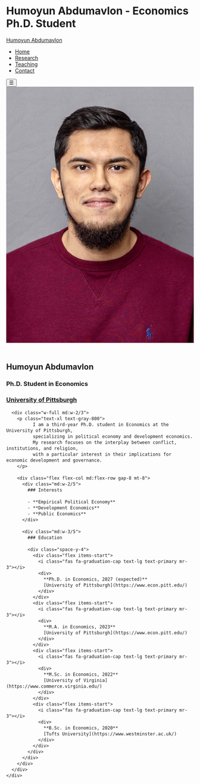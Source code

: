 # Humoyun Abdumavlon - Economics Ph.D. Student

<!-- Navigation -->
<nav class="fixed top-0 left-0 right-0 z-50 bg-white shadow-md">
  <div class="flex justify-between items-center px-10 py-4 max-w-7xl mx-auto">
    <a href="#" class="text-gray-800 text-2xl hover:text-primary font-bold transition-colors">
      Humoyun Abdumavlon
    </a>
    <ul class="hidden md:flex space-x-8" id="nav-menu">
      <li><a href="#home" class="text-gray-800 hover:text-primary transition-colors">Home</a></li>
      <li><a href="#research" class="text-gray-800 hover:text-primary transition-colors">Research</a></li>
      <li><a href="#teaching" class="text-gray-800 hover:text-primary transition-colors">Teaching</a></li>
      <li><a href="#contact" class="text-gray-800 hover:text-primary transition-colors">Contact</a></li>
    </ul>
    <button class="md:hidden text-2xl" onclick="toggleMenu()">☰</button>
  </div>
</nav>

<!-- About Section -->
<section id="home" class="pt-[140px] pb-1">
  <div class="max-w-7xl mx-auto px-4">
    <div class="flex flex-col md:flex-row gap-8 items-start">
      <!-- Profile Picture -->
      <div class="w-full md:w-1/3">
        <img src="profile.jpg" alt="Profile Picture" class="w-[270px] h-[270px] rounded-full object-cover mx-auto" style="object-position: center -20px" />
        <div class="text-center mt-6">
          <h2 class="text-[1.75em] font-light text-black mb-2">Humoyun Abdumavlon</h2>
          <h3 class="text-xl font-light text-gray-600 mb-2">Ph.D. Student in Economics</h3>
          <h3 class="text-xl font-light mb-2">
            <a href="https://www.econ.pitt.edu/" class="text-primary hover:underline">University of Pittsburgh</a>
          </h3>
          <div class="flex justify-center items-center space-x-8">
            <a href="cv.pdf" class="text-3xl text-primary transition-colors"><i class="ai ai-cv"></i></a>
            <a href="mailto:abdumavlon@pitt.edu" class="text-3xl text-primary transition-colors"><i class="fas fa-envelope"></i></a>
            <a href="https://github.com/brunokomel" class="text-3xl text-primary transition-colors"><i class="fab fa-github"></i></a>
            <a href="https://www.linkedin.com/in/humoyun-abdumavlon" class="text-3xl text-primary transition-colors"><i class="fab fa-linkedin"></i></a>
          </div>
        </div>
      </div>

      <div class="w-full md:w-2/3">
        <p class="text-xl text-gray-800">
              I am a third-year Ph.D. student in Economics at the University of Pittsburgh, 
              specializing in political economy and development economics. 
              My research focuses on the interplay between conflict, institutions, and religion, 
              with a particular interest in their implications for economic development and governance.
        </p>

        <div class="flex flex-col md:flex-row gap-8 mt-8">
          <div class="md:w-2/5">
            ### Interests
            
            - **Empirical Political Economy**
            - **Development Economics**
            - **Public Economics**
          </div>

          <div class="md:w-3/5">
            ### Education
            
            <div class="space-y-4">
              <div class="flex items-start">
                <i class="fas fa-graduation-cap text-lg text-primary mr-3"></i>
                <div>
                  **Ph.D. in Economics, 2027 (expected)**  
                  [University of Pittsburgh](https://www.econ.pitt.edu/)
                </div>
              </div>
              <div class="flex items-start">
                <i class="fas fa-graduation-cap text-lg text-primary mr-3"></i>
                <div>
                  **M.A. in Economics, 2023**  
                  [University of Pittsburgh](https://www.econ.pitt.edu/)
                </div>
              </div>
              <div class="flex items-start">
                <i class="fas fa-graduation-cap text-lg text-primary mr-3"></i>
                <div>
                  **M.Sc. in Economics, 2022**  
                  [University of Virginia](https://www.commerce.virginia.edu/)
                </div>
              </div>
              <div class="flex items-start">
                <i class="fas fa-graduation-cap text-lg text-primary mr-3"></i>
                <div>
                  **B.Sc. in Economics, 2020**  
                  [Tufts University](https://www.westminster.ac.uk/)
                </div>
              </div>
            </div>
          </div>
        </div>
      </div>
    </div>
  </div>
</section>

<!-- Scripts and Styles -->
<script src="https://cdn.tailwindcss.com"></script>
<link rel="stylesheet" href="https://cdnjs.cloudflare.com/ajax/libs/font-awesome/6.4.2/css/all.min.css" />
<link rel="stylesheet" href="https://cdn.jsdelivr.net/gh/jpswalsh/academicons@1/css/academicons.min.css" />

<script>
tailwind.config = {
  theme: {
    extend: {
      colors: {
        primary: "#1565c0",
      },
      fontFamily: {
        sans: [
          "-apple-system",
          "BlinkMacSystemFont",
          "Segoe UI",
          "Roboto",
          "Oxygen",
          "Ubuntu",
          "Cantarell",
          "Open Sans",
          "Helvetica Neue",
          "sans-serif",
        ],
      },
    },
  },
};

function toggleMenu() {
  const mobileMenu = document.getElementById("mobile-menu");
  const isOpen = mobileMenu.style.transform === "translateY(0px)";
  mobileMenu.style.transform = isOpen ? "translateY(-100%)" : "translateY(0)";
}

document.querySelectorAll("#mobile-menu a").forEach((link) => {
  link.addEventListener("click", () => {
    const mobileMenu = document.getElementById("mobile-menu");
    mobileMenu.style.transform = "translateY(-100%)";
  });
});

// Navigation highlighting
const sections = document.querySelectorAll("section");
const navLinks = document.querySelectorAll(".nav-links a");

function highlightNavigation() {
  let currentSection = '';
  const scrollPosition = window.scrollY + window.innerHeight / 3;

  sections.forEach((section) => {
    const sectionTop = section.offsetTop;
    const sectionHeight = section.clientHeight;
    if (scrollPosition >= sectionTop && scrollPosition < sectionTop + sectionHeight) {
      currentSection = section.getAttribute("id");
    }
  });

  navLinks.forEach((link) => {
    const href = link.getAttribute("href").substring(1);
    if (href === currentSection) {
      link.classList.add("text-primary", "font-medium");
    } else {
      link.classList.remove("text-primary", "font-medium");
    }
  });
}

let isScrolling;
window.addEventListener("scroll", () => {
  window.clearTimeout(isScrolling);
  isScrolling = setTimeout(highlightNavigation, 50);
});

highlightNavigation();
setTimeout(highlightNavigation, 100);
</script>

<style>
html { scroll-behavior: smooth; }
</style>
